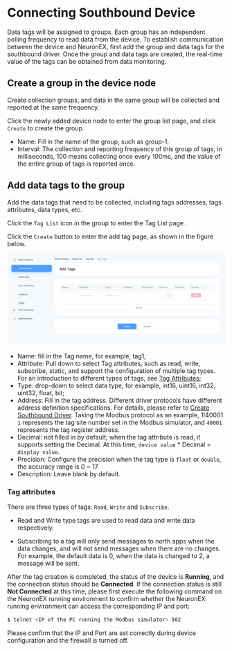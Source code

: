 # Connecting Southbound Device

 Data tags will be assigned to groups. Each group has an independent polling frequency to read data from the device. To establish communication between the device and NeuronEX, first add the group and data tags for the southbound driver. Once the group and data tags are created, the real-time value of the tags can be obtained from data monitoring.

## Create a group in the device node

Create collection groups, and data in the same group will be collected and reported at the same frequency.

Click the newly added device node to enter the group list page, and click `Create` to create the group.

* Name: Fill in the name of the group, such as group-1.
* Interval: The collection and reporting frequency of this group of tags, in milliseconds, 100 means collecting once every 100ms, and the value of the entire group of tags is reported once.


## Add data tags to the group

Add the data tags that need to be collected, including tags addresses, tags attributes, data types, etc.

Click the `Tag List` icon in the group to enter the Tag List page .

Click the `Create` button to enter the add tag page, as shown in the figure below.

![tags-add](./assets/tags-add.png)

* Name: fill in the Tag name, for example, tag1;
* Attribute: Pull down to select Tag attributes, such as read, write, subscribe, static, and support the configuration of multiple tag types. For an introduction to different types of tags, see [Tag Attributes](#tag-attributes);
* Type: drop-down to select data type, for example, int16, uint16, int32, uint32, float, bit;
* Address: Fill in the tag address. Different driver protocols have different address definition specifications. For details, please refer to [Create Southbound Driver](../south-devices/south-devices.md). Taking the Modbus protocol as an example, 1!40001. `1` represents the tag site number set in the Modbus simulator, and `40001` represents the tag register address.
* Decimal: not filled in by default; when the tag attribute is read, it supports setting the Decimal. At this time, `device value` * Decimal = `display value`.
* Precision: Configure the precision when the tag type is `float` or `double`, the accuracy range is 0 ~ 17
* Description: Leave blank by default.

### Tag attributes

There are three types of tags: `Read`, `Write` and `Subscribe`.

- Read and Write type tags are used to read data and write data respectively.

- Subscribing to a tag will only send messages to north apps when the data changes, and will not send messages when there are no changes. For example, the default data is 0, when the data is changed to 2, a message will be sent. 

After the tag creation is completed, the status of the device is **Running**, and the connection status should be **Connected**. If the connection status is still **Not Connected** at this time, please first execute the following command on the NeuronEX running environment to confirm whether the NeuronEX running environment can access the corresponding IP and port:

```bash
$ telnet <IP of the PC running the Modbus simulator> 502
```

Please confirm that the IP and Port are set correctly during device configuration and the firewall is turned off.